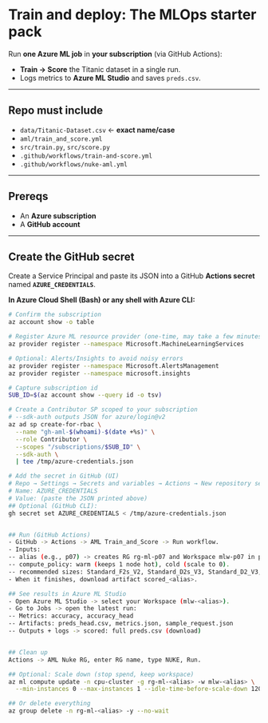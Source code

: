 # Train and deploy: The MLOps starter pack

Run **one Azure ML job** in **your subscription** (via GitHub Actions):
- **Train -> Score** the Titanic dataset in a single run.
- Logs metrics to **Azure ML Studio** and saves `preds.csv`.

---

## Repo must include
- `data/Titanic-Dataset.csv`  ← **exact name/case**
- `aml/train_and_score.yml`
- `src/train.py`, `src/score.py`
- `.github/workflows/train-and-score.yml`
- `.github/workflows/nuke-aml.yml`

---

## Prereqs
- An **Azure subscription**
- A **GitHub account**

---

## Create the GitHub secret

Create a Service Principal and paste its JSON into a GitHub **Actions secret** named **`AZURE_CREDENTIALS`**.

**In Azure Cloud Shell (Bash) or any shell with Azure CLI:**
```bash
# Confirm the subscription
az account show -o table

# Register Azure ML resource provider (one-time, may take a few minutes)
az provider register --namespace Microsoft.MachineLearningServices

# Optional: Alerts/Insights to avoid noisy errors
az provider register --namespace Microsoft.AlertsManagement
az provider register --namespace microsoft.insights

# Capture subscription id
SUB_ID=$(az account show --query id -o tsv)

# Create a Contributor SP scoped to your subscription
# --sdk-auth outputs JSON for azure/login@v2
az ad sp create-for-rbac \
  --name "gh-aml-$(whoami)-$(date +%s)" \
  --role Contributor \
  --scopes "/subscriptions/$SUB_ID" \
  --sdk-auth \
  | tee /tmp/azure-credentials.json

# Add the secret in GitHub (UI)
# Repo → Settings → Secrets and variables → Actions → New repository secret
# Name: AZURE_CREDENTIALS
# Value: (paste the JSON printed above)
## Optional (GitHub CLI):
gh secret set AZURE_CREDENTIALS < /tmp/azure-credentials.json


## Run (GitHub Actions)
- GitHub -> Actions -> AML Train_and_Score -> Run workflow.
- Inputs:
-- alias (e.g., p07) -> creates RG rg-ml-p07 and Workspace mlw-p07 in polandcentral.
-- compute_policy: warm (keeps 1 node hot), cold (scale to 0).
-- recommended sizes: Standard_F2s_V2, Standard_D2s_V3, Standard_D2_V3, Standard_DS2_V2.
- When it finishes, download artifact scored_<alias>.

## See results in Azure ML Studio
- Open Azure ML Studio -> select your Workspace (mlw-<alias>).
- Go to Jobs -> open the latest run:
-- Metrics: accuracy, accuracy_head
-- Artifacts: preds_head.csv, metrics.json, sample_request.json
-- Outputs + logs -> scored: full preds.csv (download)


## Clean up
Actions -> AML Nuke RG, enter RG name, type NUKE, Run.

## Optional: Scale down (stop spend, keep workspace)
az ml compute update -n cpu-cluster -g rg-ml-<alias> -w mlw-<alias> \
  --min-instances 0 --max-instances 1 --idle-time-before-scale-down 120

## Or delete everything
az group delete -n rg-ml-<alias> -y --no-wait